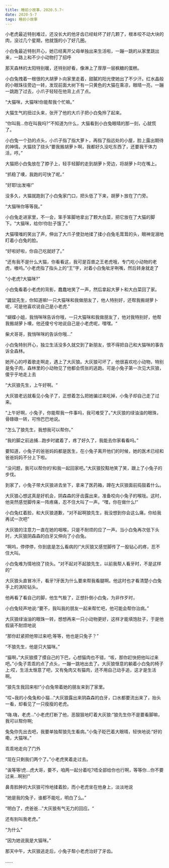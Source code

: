 ```yaml
---
title: 睡前小故事，2020.5.7~
date: 2020-5-7
tags: 睡前小故事
---
```


小老虎最近特别难过，还没长大的他牙齿已经蛀坏了好几颗了，根本咬不动大块的肉，没过几个星期，他就饿的小了好几圏。

小白兔最近特别开心，她已经离开父母单独出来生活啦，一蹦一跳的从家里跳出来，一路上和不少小动物打了招呼<!-- more -->

那天森林的太阳特别暖，还特别好看，像淋上了厚厚一层枫糖的蛋糕。

小白兔拽着一根很的大胡萝卜向家里走着，甜膩的阳光使她出了不少汗。红水晶般的小眼珠往旁边一转，发现前面大树下有一只黄色的大猫在乘凉，眼晴一亮，一蹦一跳跑了过去，小爪子轻轻在他背上点了点。

“大猫咪，大猫咪!你能帮我个忙嘛。”


大猫生气的扭过头来，张开了他的大爪子把小白兔拎了起来。

“你叫我…你在叫我吗?”不知道为什么，大猫看到小白兔眼晴的那一刻，心就慌了。

小白兔一个劲的点头，小爪子指了指大萝ト，再指了指远处的小屋，脸上露出期待的神情。大猫挠了挠头“要我搬胡萝ト啊，我都好久没吃东西了，还要我干体力活，哼。”

大猫把小白兔放在了脖子上，轻手轻脚的走到胡萝ト旁边，将胡萝ト叼在嘴上。

“抓稳了噢，我跑的可快了呢。”

“好耶!出发咯!”

没多久，大猫就跑到了小白兔家门口，把头低了下来，胡萝ト放在了门旁。

“大猫咪你等等我。”

小白兔走进家里，不一会，笨手笨脚地拿出了颗大白菜，把它放在了大猫的脚下。“大猫咪，给你!你肚子饿了。”

大猫噗嗤的笑出了声，伸出了大爪子使劲地揉了揉小白兔毛茸茸的头，眼神宠溺地盯着小白兔的脸。

“好啦好啦，你自己吃就好了。”

“还有我不是什么大猫，你看看这，我可是百兽之王老虎哦，专门吃小动物的老虎，嗷呜。”小老虎指了指头上的“王”字，对着小白兔呲牙咧嘴，然后转身就走了

“小老虎?大猫咪?”

小白兔看着小老虎的背影，蠢蠢地笑了一声，然后拿起大萝ト和大白菜回了家。


“鼹鼠先生，你知道嘛!一只大猫咪和我做朋友了，他人特别好，还帮我搬胡萝卜呢，可是他喜欢说自己是小老虎.”

“蝴蝶小姐，我悄咪咪告诉你哦，一只大猫咪和我做朋友了，他对我特别好，他帮我搬胡萝卜噢，他还傻兮兮地说自己是小老虎呢，嘿嘿。“

柴犬哥哥，我悄咪咪的告诉你哦...”

小白兔特别开心，独立生活没多久就交到了新朋友，恨不得把自己和大猫咪的事告诉全森林。

她开心的哼着歌走啊走，遇上了大灰狼。大灰狼可坏了，他很喜欢吃小动物，特别是兔子肉，森林里的小动物见了他都会慌张的逃跑。可是小兔子第一次见大灰狼，傻乎乎地走上去

“大灰狼先生，上午好啊。“


大灰狼老远就看见小兔子了，正想着怎么把她骗过来吃掉，小兔子却自己走了过来。

“上午好啊，小兔子，你能帮我一件事吗，我可难受了。”大灰狼的绿油油的眼珠，骨碌碌一转，可怜巴巴地说。

“怎么了狼先生，我想我可以帮你。”

“我的脚之前追捕...跑步时崴着了，疼了好久了，我能去你家看看吗。”

要知道，小兔子的爸爸妈妈都是医生，在小兔子离开他们的时候，她的医术已经和爸爸妈妈不分上下啦。

“没问题，我可以帮你的!和我一起回家吧。”大灰狼狡黠地笑了笑，跟上了小兔子的步伐。

到家了，小兔子带大灰狼进去坐下，拿来了医药箱，蹲在大灰狼面前捣鼓着什么。


大灰狼心想这真是好机会，阴森森的牙齿露出来，准备咬向小兔子的喉咙。这时，他突然感觉脚传来一阵疼痛，忍不住大叫了一声。“嘿，你在做什么!”

小白兔红着脸，和大灰狼道歉，“对不起啊狼先生，我没想到你会这么痛，你给我再试一次吧”

大灰狼的注意力ー直在她的咽喉，只是不耐烦的应了一声。当小白兔再次低下头时，大灰狼阴森森的白牙又伸向了小白兔。

“啊呜，停停停，你到底是怎么看病的!”大灰狼又感觉脚传了一股钻心的疼，忍不住大叫。

小白兔难为情地挠了挠头。“对不起对不起狼先生，以前我帮人看牙时，不是这样的“

大灰狼头直冒冷汗，看牙?牙医为什么要来帮我看腿啊。他这时也才看清楚小白兔手上的涡轮钻头。

他再看了看自己的脚，他生气极了，正想扑倒小白兔，为非作歹时，

小白兔轻声地说:“要不，我叫我的朋友一起来帮忙吧，他可能会帮你治病。”

大灰狼绿油油的眼珠一转，想想再来一只小动物更好，这样才能填饱肚子，于是他假装不耐烦地说

“那你赶紧把他带过来吧;等等，他也是只兔子？”

“不狼先生，他是只大猫咪。”


“猫啊，”大灰狼摸了摸自己的下巴，心想猫肉也不错，“咳，那你赶快把他叫过来吧。”小兔子乖乖的点了点头，一蹦一跳地出去了。大灰狼惬意的躺着小白兔的椅子上:哎，生活太惬意了吧，又有兔肉又有猫肉，还不用自己动手追，这才是生活啊。

“狼先生我回来啦!”小白兔带着她的朋友来到了家里。

“哎~我的小兔兔和小猫..."大灰狼露出来阴森森的白牙，口水都要流出来了，抬头一看，却看见了一只瘦瘦的老虎。

“嗨.嗨，老虎…"小老虎打断了他，恶狠狠地盯着大灰狼:“狼先生你不是要看脚嘛，我可以帮你啊;

兔兔你先出去吧，我要单独帮狼先生看病。”小兔子眨巴着大眼晴，轻快地说:“好的嘞，大猫咪。”

乖乖地走向了门外

“现在只剩我们两个了。”小老虎笑着走过去。

“诶等等!虎…虎大哥，要不，咱两一起分着吃?唔全部给你也行啊，等等你…你不要过来…啊别!”

鼻青脸肿的大灰狼可怜地揉着脸，而小老虎坐在他身上，淡淡地说

“她是我的兔子，谁都不能吃，明白了么。”

“明白了，虎爸爸...”大灰狼有气无力的回应。“

还有别叫我老虎。”

“为什么”

“因为她说我是大猫咪。”

那天中午，大灰狼逃走后，小兔子帮小老虎治好了牙齿。

......